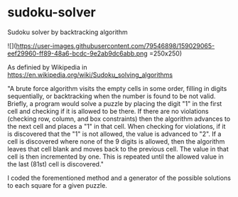 # sudoku-solver
Sudoku solver by backtracking algorithm

![](https://user-images.githubusercontent.com/79546898/159029065-eef29960-ff89-48a6-bcdc-9e2ab9dc6abb.png =250x250)


As definied by Wikipedia in https://en.wikipedia.org/wiki/Sudoku_solving_algorithms

"A brute force algorithm visits the empty cells in some order, filling in digits sequentially, or backtracking when the number is found to be not valid. Briefly, a program would solve a puzzle by placing the digit "1" in the first cell and checking if it is allowed to be there. If there are no violations (checking row, column, and box constraints) then the algorithm advances to the next cell and places a "1" in that cell. When checking for violations, if it is discovered that the "1" is not allowed, the value is advanced to "2". If a cell is discovered where none of the 9 digits is allowed, then the algorithm leaves that cell blank and moves back to the previous cell. The value in that cell is then incremented by one. This is repeated until the allowed value in the last (81st) cell is discovered."

I coded the forementioned method and a generator of the possible solutions to each square for a given puzzle.
